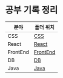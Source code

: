 # 공부 기록 정리

| 분야     | 폴더 위치            |
| -------- | -------------------- |
| CSS      | [CSS](CSS)           |
| React    | [React](React)       |
| FrontEnd | [FrontEnd](FrontEnd) |
| DB       | [DB](DB)             |
| Java     | [Java](Java)         |
